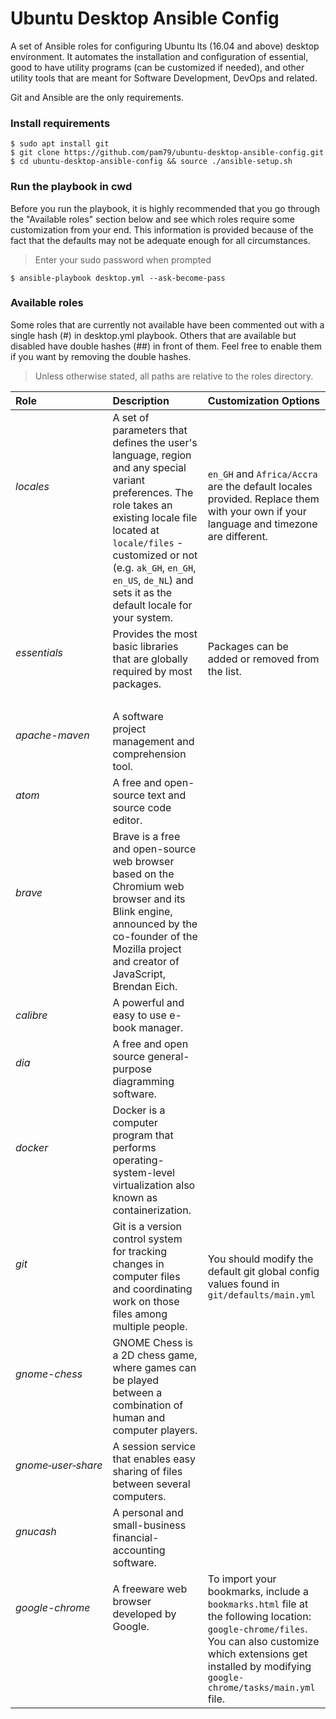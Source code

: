 # Ubuntu Desktop Ansible Config
A set of Ansible roles for configuring Ubuntu lts (16.04 and above) desktop environment. It automates the installation and configuration of essential, good to have utility programs (can be customized if needed), and other utility tools that are meant for Software Development, DevOps and related.                                              

Git and Ansible are the only requirements.

### Install requirements
    $ sudo apt install git
    $ git clone https://github.com/pam79/ubuntu-desktop-ansible-config.git
    $ cd ubuntu-desktop-ansible-config && source ./ansible-setup.sh

### Run the playbook in cwd
Before you run the playbook, it is highly recommended that you go through the "Available roles" section below and see which roles require some customization from your end. This information is provided because of the fact that the defaults may not be adequate enough for all circumstances.

>Enter your sudo password when prompted

    $ ansible-playbook desktop.yml --ask-become-pass

### Available roles
Some roles that are currently not available have been commented out with a single hash (#) in desktop.yml playbook. Others that are available but disabled have double hashes (##) in front of them. Feel free to enable them if you want by removing the double hashes.           

>Unless otherwise stated, all paths are relative to the roles directory.

Role                    | Description                 | Customization Options      
:---------------------- | :-------------------------- | :----------------------
_locales_ <br /><br /><br /><br /><br /><br /> | A set of parameters that defines the user's language, region and any special variant preferences. The role takes an existing locale file located at `locale/files` - customized or not (e.g. `ak_GH`, `en_GH`, `en_US`, `de_NL`) and sets it as the default locale for your system. | `en_GH` and `Africa/Accra` are the default locales provided. Replace them with your own if your language and timezone are different.<br /><br /><br />
_essentials_ <br /><br /> | Provides the most basic libraries that are globally required by most packages. | Packages can be added or removed from the list.
|<br />|
_apache-maven_ <br /><br /> | A software project management and comprehension tool.
_atom_ <br /><br /> | A free and open-source text and source code editor.
_brave_ <br /><br /><br /><br /> | Brave is a free and open-source web browser based on the Chromium web browser and its Blink engine, announced by the co-founder of the Mozilla project and creator of JavaScript, Brendan Eich.
_calibre_ | A powerful and easy to use e-book manager.
_dia_ <br /><br /> | A free and open source general-purpose diagramming software.
_docker_ <br /><br /><br /> | Docker is a computer program that performs operating-system-level virtualization also known as containerization.
_git_ <br /><br /><br /> | Git is a version control system for tracking changes in computer files and coordinating work on those files among multiple people. | You should modify the default git global config values found in `git/defaults/main.yml`
_gnome-chess_ <br /><br /><br /> | GNOME Chess is a 2D chess game, where games can be played between a combination of human and computer players.
_gnome&#x2011;user&#x2011;share_ <br /><br /> | A session service that enables easy sharing of files between several computers.
_gnucash_ <br /><br /> | A personal and small-business financial-accounting software.
_google-chrome_ <br /><br /><br /><br /><br /><br /> | A freeware web browser developed by Google. <br /><br /><br /><br /><br /><br /> | To import your bookmarks, include a `bookmarks.html` file at the following location: `google-chrome/files`. You can also customize which extensions get installed by modifying `google-chrome/tasks/main.yml` file.

